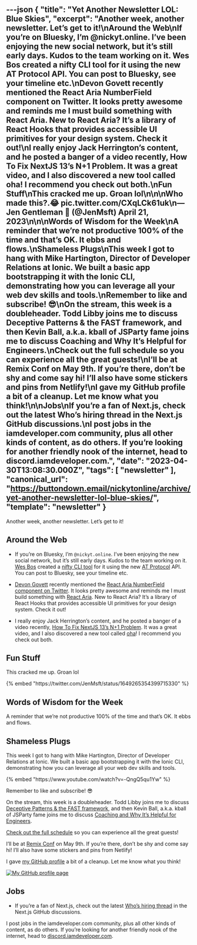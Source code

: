 ---json
{
  "title": "Yet Another Newsletter LOL: Blue Skies",
  "excerpt": "Another week, another newsletter. Let’s get to it!\nAround the Web\nIf you’re on Bluesky, I’m @nickyt.online. I’ve been enjoying the new social network, but it’s still early days. Kudos to the team working on it. Wes Bos created a nifty CLI tool for it using the new AT Protocol API. You can post to Bluesky, see your timeline etc.\nDevon Govett recently mentioned the React Aria NumberField component on Twitter. It looks pretty awesome and reminds me I must build something with React Aria. New to React Aria? It’s a library of React Hooks that provides accessible UI primitives for your design system. Check it out!\nI really enjoy Jack Herrington’s content, and he posted a banger of a video recently, How To Fix NextJS 13’s N+1 Problem. It was a great video, and I also discovered a new tool called oha! I recommend you check out both.\nFun Stuff\nThis cracked me up. Groan lol\n\n\nWho made this?.😂 pic.twitter.com/CXqLCk61uk\n— Jen Gentleman 🌺 (@JenMsft) April 21, 2023\n\n\nWords of Wisdom for the Week\nA reminder that we’re not productive 100% of the time and that’s OK. It ebbs and flows.\nShameless Plugs\nThis week I got to hang with Mike Hartington, Director of Developer Relations at Ionic. We built a basic app bootstrapping it with the Ionic CLI, demonstrating how you can leverage all your web dev skills and tools.\nRemember to like and subscribe! 😎\nOn the stream, this week is a doubleheader. Todd Libby joins me to discuss Deceptive Patterns & the FAST framework, and then Kevin Ball, a.k.a. kball of JSParty fame joins me to discuss Coaching and Why It’s Helpful for Engineers.\nCheck out the full schedule so you can experience all the great guests!\nI’ll be at Remix Conf on May 9th. If you’re there, don’t be shy and come say hi! I’ll also have some stickers and pins from Netlify!\nI gave my GitHub profile a bit of a cleanup. Let me know what you think!\n\nJobs\nIf you’re a fan of Next.js, check out the latest Who’s hiring thread in the Next.js GitHub discussions.\nI post jobs in the iamdeveloper.com community, plus all other kinds of content, as do others. If you’re looking for another friendly nook of the internet, head to discord.iamdeveloper.com.",
  "date": "2023-04-30T13:08:30.000Z",
  "tags": [
    "newsletter"
  ],
  "canonical_url": "https://buttondown.email/nickytonline/archive/yet-another-newsletter-lol-blue-skies/",
  "template": "newsletter"
}
---

<p>Another week, another newsletter. Let&rsquo;s get to it!</p>
<h2>Around the Web</h2>
<ul>
<li>
<p>If you&rsquo;re on Bluesky, I&rsquo;m <code>@nickyt.online</code>. I&rsquo;ve been enjoying the new social network, but it&rsquo;s still early days. Kudos to the team working on it. <a href="https://wesbos.com?utm_source=nickytonline&amp;utm_medium=email&amp;utm_campaign=yet-another-newsletter-lol-blue-skies" target="_blank">Wes Bos</a> created a <a href="https://github.com/wesbos/blue-sky-cli?utm_source=nickytonline&amp;utm_medium=email&amp;utm_campaign=yet-another-newsletter-lol-blue-skies" target="_blank">nifty CLI tool</a> for it using the new <a href="https://atproto.com/docs?utm_source=nickytonline&amp;utm_medium=email&amp;utm_campaign=yet-another-newsletter-lol-blue-skies" target="_blank">AT Protocol</a> API. You can post to Bluesky, see your timeline etc.</p>
</li>
<li>
<p><a href="https://twitter.com/devongovett?utm_source=nickytonline&amp;utm_medium=email&amp;utm_campaign=yet-another-newsletter-lol-blue-skies" target="_blank">Devon Govett</a> recently mentioned the <a href="https://twitter.com/devongovett/status/1651957876364124160?utm_source=nickytonline&amp;utm_medium=email&amp;utm_campaign=yet-another-newsletter-lol-blue-skies" target="_blank">React Aria NumberField component on Twitter</a>. It looks pretty awesome and reminds me I must build something with <a href="https://react-spectrum.adobe.com/react-aria/index.html?utm_source=nickytonline&amp;utm_medium=email&amp;utm_campaign=yet-another-newsletter-lol-blue-skies" target="_blank">React Aria</a>. New to React Aria? It&rsquo;s a library of React Hooks that provides accessible UI primitives for your design system. Check it out!</p>
</li>
<li>
<p>I really enjoy Jack Herrington&rsquo;s content, and he posted a banger of a video recently, <a href="https://www.youtube.com/watch?v=FfHsIio4aCU&amp;utm_source=nickytonline&amp;utm_medium=email&amp;utm_campaign=yet-another-newsletter-lol-blue-skies" target="_blank">How To Fix NextJS 13&rsquo;s N+1 Problem</a>. It was a great video, and I also discovered a new tool called <a href="https://github.com/hatoo/oha?utm_source=nickytonline&amp;utm_medium=email&amp;utm_campaign=yet-another-newsletter-lol-blue-skies" target="_blank">oha</a>! I recommend you check out both.</p>
</li>
</ul>
<h2>Fun Stuff</h2>
<p>This cracked me up. Groan lol</p>
{% embed "https://twitter.com/JenMsft/status/1649265354399715330" %}
<h2>Words of Wisdom for the Week</h2>
<p>A reminder that we&rsquo;re not productive 100% of the time and that&rsquo;s OK. It ebbs and flows.</p>
<h2>Shameless Plugs</h2>
<p>This week I got to hang with Mike Hartington, Director of Developer Relations at Ionic. We built a basic app bootstrapping it with the Ionic CLI, demonstrating how you can leverage all your web dev skills and tools.</p>{% embed "https://www.youtube.com/watch?v=-QngQ5qu1Yw" %}
<p>Remember to like and subscribe! 😎</p>
<p>On the stream, this week is a doubleheader. Todd Libby joins me to discuss <a href="https://www.iamdeveloper.com/pages/stream-schedule/?utm_source=nickytonline&amp;utm_medium=email&amp;utm_campaign=yet-another-newsletter-lol-blue-skies#todd-libby-deceptive-patterns-the-fast-framework" target="_blank">Deceptive Patterns &amp; the FAST framework</a>, and then Kevin Ball, a.k.a. kball of JSParty fame joins me to discuss <a href="https://www.iamdeveloper.com/pages/stream-schedule/?utm_source=nickytonline&amp;utm_medium=email&amp;utm_campaign=yet-another-newsletter-lol-blue-skies#kevin-ball-kball-coaching-and-why-it-s-helpful-for-engineers" target="_blank">Coaching and Why It&rsquo;s Helpful for Engineers</a>.</p>
<p><a href="https://www.iamdeveloper.com/pages/stream-schedule?utm_source=nickytonline&amp;utm_medium=email&amp;utm_campaign=yet-another-newsletter-lol-blue-skies" target="_blank">Check out the full schedule</a> so you can experience all the great guests!</p>
<p>I&rsquo;ll be at <a href="https://remix.run/conf/2023?utm_source=nickytonline&amp;utm_medium=email&amp;utm_campaign=yet-another-newsletter-lol-blue-skies" target="_blank">Remix Conf</a> on May 9th. If you&rsquo;re there, don&rsquo;t be shy and come say hi! I&rsquo;ll also have some stickers and pins from Netlify!</p>
<p>I gave <a href="https://github.com/nickytonline?utm_source=nickytonline&amp;utm_medium=email&amp;utm_campaign=yet-another-newsletter-lol-blue-skies" target="_blank">my GitHub profile</a> a bit of a cleanup. Let me know what you think!</p>
<p><a href="https://github.com/nickytonline?utm_source=nickytonline&amp;utm_medium=email&amp;utm_campaign=yet-another-newsletter-lol-blue-skies" target="_blank"><img alt="My GitHub profile page" class="newsletter-image" src="https://buttondown.imgix.net/images/0d5c1bf9-810d-4615-9f7b-ceb9de45b3cb.png?w=960&amp;fit=max" /></a></p>
<h2>Jobs</h2>
<ul>
<li>If you&rsquo;re a fan of Next.js, check out the latest <a href="https://github.com/vercel/next.js/discussions/46889?utm_source=nickytonline&amp;utm_medium=email&amp;utm_campaign=yet-another-newsletter-lol-blue-skies" target="_blank">Who&rsquo;s hiring thread</a> in the Next.js GitHub discussions.</li>
</ul>
<p>I post jobs in the iamdeveloper.com community, plus all other kinds of content, as do others. If you&rsquo;re looking for another friendly nook of the internet, head to <a href="https://discord.iamdeveloper.com?utm_source=nickytonline&amp;utm_medium=email&amp;utm_campaign=yet-another-newsletter-lol-blue-skies" target="_blank">discord.iamdeveloper.com</a>.</p>
